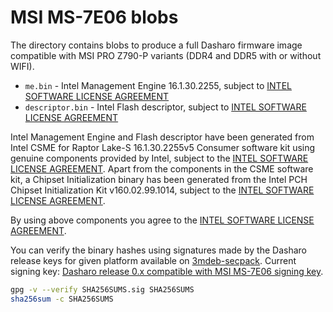 # MSI MS-7E06 blobs

The directory contains blobs to produce a full Dasharo firmware image
compatible with MSI PRO Z790-P variants (DDR4 and DDR5 with or without WIFI).

* `me.bin` - Intel Management Engine 16.1.30.2255, subject to
  [INTEL SOFTWARE LICENSE AGREEMENT][INTEL SLA]
* `descriptor.bin` - Intel Flash descriptor, subject to
  [INTEL SOFTWARE LICENSE AGREEMENT][INTEL SLA]

Intel Management Engine and Flash descriptor have been generated from Intel
CSME for Raptor Lake-S 16.1.30.2255v5 Consumer software kit using genuine
components provided by Intel, subject to the [INTEL SOFTWARE LICENSE AGREEMENT][INTEL SLA].
Apart from the components in the CSME software kit, a Chipset Initialization
binary has been generated from the Intel PCH Chipset Initialization Kit
v160.02.99.1014, subject to the [INTEL SOFTWARE LICENSE AGREEMENT][INTEL SLA].

By using above components you agree to the
[INTEL SOFTWARE LICENSE AGREEMENT][INTEL SLA].

You can verify the binary hashes using signatures made by the Dasharo release
keys for given platform available on [3mdeb-secpack](https://github.com/3mdeb/3mdeb-secpack).
Current signing key:
[Dasharo release 0.x compatible with MSI MS-7E06 signing key][KEY].

```bash
gpg -v --verify SHA256SUMS.sig SHA256SUMS
sha256sum -c SHA256SUMS
```

[INTEL SLA]: ../../licenses/pv%20intel%20obl%20software%20license%20agreement%2011.2.2017.pdf
[KEY]: https://github.com/3mdeb/3mdeb-secpack/blob/master/dasharo/msi_ms7e06/dasharo-release-0.x-compatible-with-msi-ms-7e06-signing-key.asc
